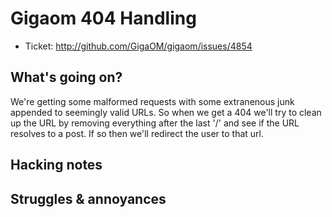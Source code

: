 Gigaom 404 Handling
===================

* Ticket: http://github.com/GigaOM/gigaom/issues/4854

What's going on?
----------------

We're getting some malformed requests with some extranenous junk appended to
seemingly valid URLs. So when we get a 404 we'll try to clean up the URL
by removing everything after the last '/' and see if the URL resolves to
a post. If so then we'll redirect the user to that url.


Hacking notes
-------------

Struggles & annoyances
----------------------
